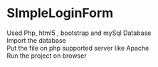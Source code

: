 # SImpleLoginForm
Used Php, html5 , bootstrap and mySql Database<br/>
Import the database<br/>
Put the file on php supported server like Apache<br/>
Run the project on browser
